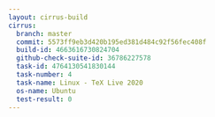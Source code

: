 ```yaml
---
layout: cirrus-build
cirrus:
  branch: master
  commit: 5573ff9eb3d420b195ed381d484c92f56fec408f
  build-id: 4663616730824704
  github-check-suite-id: 36786227578
  task-id: 4764130541830144
  task-number: 4
  task-name: Linux - TeX Live 2020
  os-name: Ubuntu
  test-result: 0
---
```

